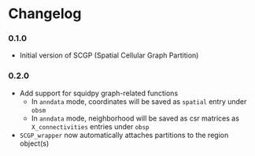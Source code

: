 # Changelog

### 0.1.0

- Initial version of SCGP (Spatial Cellular Graph Partition)

### 0.2.0

- Add support for squidpy graph-related functions
    - In `anndata` mode, coordinates will be saved as `spatial` entry under `obsm`
    - In `anndata` mode, neighborhood will be saved as csr matrices as `X_connectivities` entries under `obsp`
- `SCGP_wrapper` now automatically attaches partitions to the region object(s)